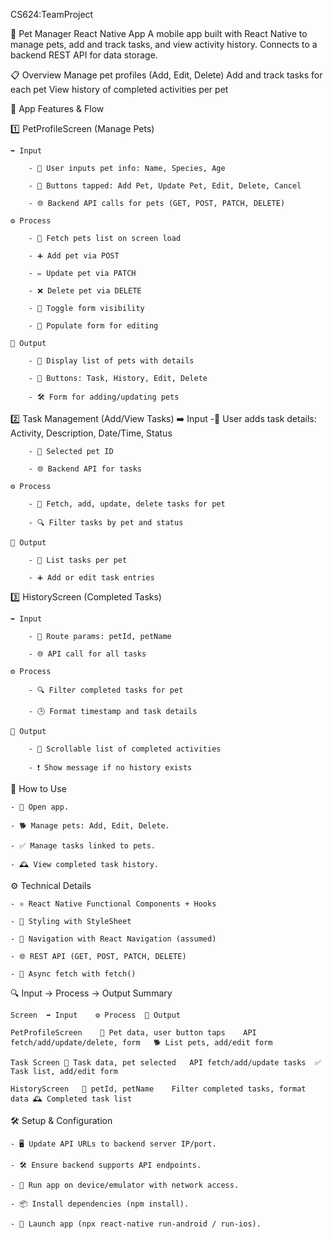 CS624:TeamProject


🐾 Pet Manager React Native App
A mobile app built with React Native to manage pets, add and track tasks, and view activity history. Connects to a backend REST API for data storage.


📋 Overview
Manage pet profiles (Add, Edit, Delete)
Add and track tasks for each pet
View history of completed activities per pet

🔄 App Features & Flow

1️⃣ PetProfileScreen (Manage Pets)

    ➡️ Input

        - 📝 User inputs pet info: Name, Species, Age

        - 🔘 Buttons tapped: Add Pet, Update Pet, Edit, Delete, Cancel

        - 🌐 Backend API calls for pets (GET, POST, PATCH, DELETE)

    ⚙️ Process

        - 🔄 Fetch pets list on screen load

        - ➕ Add pet via POST

        - ✏️ Update pet via PATCH

        - ❌ Delete pet via DELETE

        - 📝 Toggle form visibility

        - 🔄 Populate form for editing

    🎯 Output

        - 📃 Display list of pets with details

        - 🔘 Buttons: Task, History, Edit, Delete

        - 🛠️ Form for adding/updating pets


2️⃣ Task Management (Add/View Tasks)
    ➡️ Input
        -📝 User adds task details: Activity, Description, Date/Time, Status

        - 🐾 Selected pet ID

        - 🌐 Backend API for tasks

    ⚙️ Process

        - 🔄 Fetch, add, update, delete tasks for pet

        - 🔍 Filter tasks by pet and status

    🎯 Output

        - 📃 List tasks per pet

        - ➕ Add or edit task entries
        
3️⃣ HistoryScreen (Completed Tasks)

    ➡️ Input

        - 📍 Route params: petId, petName

        - 🌐 API call for all tasks

    ⚙️ Process

        - 🔍 Filter completed tasks for pet

        - 🕒 Format timestamp and task details

    🎯 Output

        - 📜 Scrollable list of completed activities

        - ❗ Show message if no history exists

🔄 How to Use

    - 📲 Open app.

    - 🐕 Manage pets: Add, Edit, Delete.

    - ✅ Manage tasks linked to pets.

    - 🕰️ View completed task history.

⚙️ Technical Details

    - ⚛️ React Native Functional Components + Hooks

    - 🎨 Styling with StyleSheet

    - 🔀 Navigation with React Navigation (assumed)

    - 🌐 REST API (GET, POST, PATCH, DELETE)

    - 🚀 Async fetch with fetch()

🔍 Input → Process → Output Summary

    Screen	➡️ Input	⚙️ Process	🎯 Output

    PetProfileScreen	🐾 Pet data, user button taps	API fetch/add/update/delete, form	🐕 List pets, add/edit form

    Task Screen	📝 Task data, pet selected	API fetch/add/update tasks	✅ Task list, add/edit form

    HistoryScreen	📍 petId, petName	Filter completed tasks, format data	🕰️ Completed task list

🛠️ Setup & Configuration

    - 🖥️ Update API URLs to backend server IP/port.

    - 🛠️ Ensure backend supports API endpoints.

    - 📱 Run app on device/emulator with network access.

    - 📦 Install dependencies (npm install).
    
    - 🚀 Launch app (npx react-native run-android / run-ios).